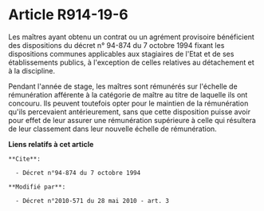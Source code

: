 # Article R914-19-6

Les maîtres ayant obtenu un contrat ou un agrément provisoire bénéficient des dispositions du décret n° 94-874 du 7 octobre
1994 fixant les dispositions communes applicables aux stagiaires de l'Etat et de ses établissements publics, à l'exception de
celles relatives au détachement et à la discipline. 

Pendant l'année de stage, les maîtres sont rémunérés sur l'échelle de rémunération afférente à la catégorie de maître au
titre de laquelle ils ont concouru. Ils peuvent toutefois opter pour le maintien de la rémunération qu'ils percevaient
antérieurement, sans que cette disposition puisse avoir pour effet de leur assurer une rémunération supérieure à celle qui
résultera de leur classement dans leur nouvelle échelle de rémunération.

**Liens relatifs à cet article**

	**Cite**:

	  - Décret n°94-874 du 7 octobre 1994

	**Modifié par**:

	  - Décret n°2010-571 du 28 mai 2010 - art. 3
